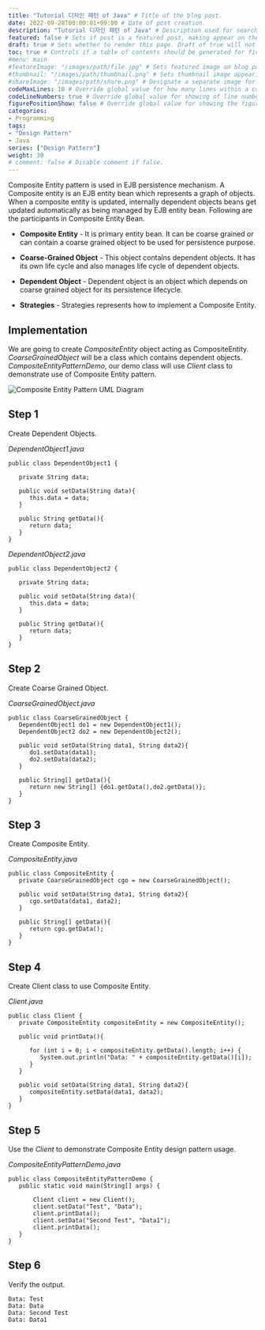```yaml
---
title: "Tutorial 디자인 패턴 of Java" # Title of the blog post.
date: 2022-09-28T00:00:01+09:00 # Date of post creation.
description: "Tutorial 디자인 패턴 of Java" # Description used for search engine.
featured: false # Sets if post is a featured post, making appear on the home page side bar.
draft: true # Sets whether to render this page. Draft of true will not be rendered.
toc: true # Controls if a table of contents should be generated for first-level links automatically.
#menu: main
#featureImage: "/images/path/file.jpg" # Sets featured image on blog post.
#thumbnail: "/images/path/thumbnail.png" # Sets thumbnail image appearing inside card on homepage.
#shareImage: "/images/path/share.png" # Designate a separate image for social media sharing.
codeMaxLines: 10 # Override global value for how many lines within a code block before auto-collapsing.
codeLineNumbers: true # Override global value for showing of line numbers within code block.
figurePositionShow: false # Override global value for showing the figure label.
categories:
- Programming
tags:
- "Design Pattern"
- Java
series: ["Design Pattern"]
weight: 30
# comment: false # Disable comment if false.
---
```


  

Composite Entity pattern is used in EJB persistence mechanism. A Composite entity is an EJB entity bean which represents a graph of objects. When a composite entity is updated, internally dependent objects beans get updated automatically as being managed by EJB entity bean. Following are the participants in Composite Entity Bean.

-   **Composite Entity** - It is primary entity bean. It can be coarse grained or can contain a coarse grained object to be used for persistence purpose.
    
-   **Coarse-Grained Object** - This object contains dependent objects. It has its own life cycle and also manages life cycle of dependent objects.
    
-   **Dependent Object** - Dependent object is an object which depends on coarse grained object for its persistence lifecycle.
    
-   **Strategies** - Strategies represents how to implement a Composite Entity.
    

## Implementation

We are going to create _CompositeEntity_ object acting as CompositeEntity. _CoarseGrainedObject_ will be a class which contains dependent objects. _CompositeEntityPatternDemo_, our demo class will use _Client_ class to demonstrate use of Composite Entity pattern.

![Composite Entity Pattern UML Diagram](https://www.tutorialspoint.com/design_pattern/images/compositeentity_pattern_uml_diagram.jpg)

## Step 1

Create Dependent Objects.

_DependentObject1.java_

```
public class DependentObject1 {

   private String data;

   public void setData(String data){
      this.data = data; 
   } 

   public String getData(){
      return data;
   }
}
```

_DependentObject2.java_

```
public class DependentObject2 {

   private String data;

   public void setData(String data){
      this.data = data; 
   } 

   public String getData(){
      return data;
   }
}
```

## Step 2

Create Coarse Grained Object.

_CoarseGrainedObject.java_

```
public class CoarseGrainedObject {
   DependentObject1 do1 = new DependentObject1();
   DependentObject2 do2 = new DependentObject2();

   public void setData(String data1, String data2){
      do1.setData(data1);
      do2.setData(data2);
   }

   public String[] getData(){
      return new String[] {do1.getData(),do2.getData()};
   }
}
```

## Step 3

Create Composite Entity.

_CompositeEntity.java_

```
public class CompositeEntity {
   private CoarseGrainedObject cgo = new CoarseGrainedObject();

   public void setData(String data1, String data2){
      cgo.setData(data1, data2);
   }

   public String[] getData(){
      return cgo.getData();
   }
}
```

## Step 4

Create Client class to use Composite Entity.

_Client.java_

```
public class Client {
   private CompositeEntity compositeEntity = new CompositeEntity();

   public void printData(){
   
      for (int i = 0; i < compositeEntity.getData().length; i++) {
         System.out.println("Data: " + compositeEntity.getData()[i]);
      }
   }

   public void setData(String data1, String data2){
      compositeEntity.setData(data1, data2);
   }
}
```

## Step 5

Use the _Client_ to demonstrate Composite Entity design pattern usage.

_CompositeEntityPatternDemo.java_

```
public class CompositeEntityPatternDemo {
   public static void main(String[] args) {
   
       Client client = new Client();
       client.setData("Test", "Data");
       client.printData();
       client.setData("Second Test", "Data1");
       client.printData();
   }
}

```

## Step 6

Verify the output.

```
Data: Test
Data: Data
Data: Second Test
Data: Data1

```